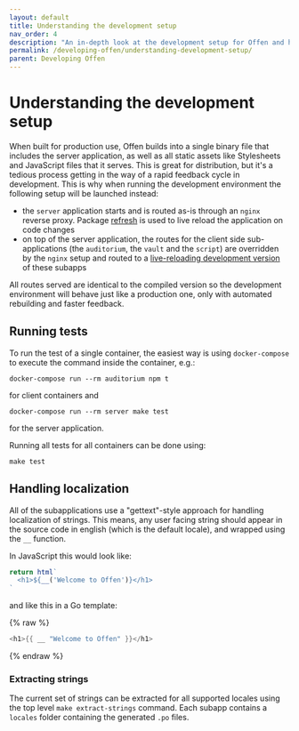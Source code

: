 ```yaml
---
layout: default
title: Understanding the development setup
nav_order: 4
description: "An in-depth look at the development setup for Offen and how to work with it."
permalink: /developing-offen/understanding-development-setup/
parent: Developing Offen
---
```


# Understanding the development setup

When built for production use, Offen builds into a single binary file that includes the server application, as well as all static assets like Stylesheets and JavaScript files that it serves. This is great for distribution, but it's a tedious process getting in the way of a rapid feedback cycle in development. This is why when running the development environment the following setup will be launched instead:

- the `server` application starts and is routed as-is through an `nginx` reverse proxy. Package [refresh][] is used to live reload the application on code changes
- on top of the server application, the routes for the client side sub-applications (the `auditorium`, the `vault`  and the `script`) are overridden by the `nginx` setup and routed to a [live-reloading development version][budo] of these subapps

All routes served are identical to the compiled version so the development environment will behave just like a production one, only with automated rebuilding and faster feedback.

## Running tests

To run the test of a single container, the easiest way is using `docker-compose` to execute the command inside the container, e.g.:

```
docker-compose run --rm auditorium npm t
```

for client containers and

```
docker-compose run --rm server make test
```

for the server application.

Running all tests for all containers can be done using:

```
make test
```

[refresh]: https://github.com/markbates/refresh
[budo]: https://github.com/mattdesl/budo

## Handling localization

All of the subapplications use a "gettext"-style approach for handling localization of strings. This means, any user facing string should appear in the source code in english (which is the default locale), and wrapped using the `__` function.

In JavaScript this would look like:

```js
return html`
  <h1>${__('Welcome to Offen')}</h1>
`
```

and like this in a Go template:

{% raw  %}
```go
<h1>{{ __ "Welcome to Offen" }}</h1>
```
{% endraw  %}

### Extracting strings

The current set of strings can be extracted for all supported locales using the top level `make extract-strings` command. Each subapp contains a `locales` folder containing the generated `.po` files.
